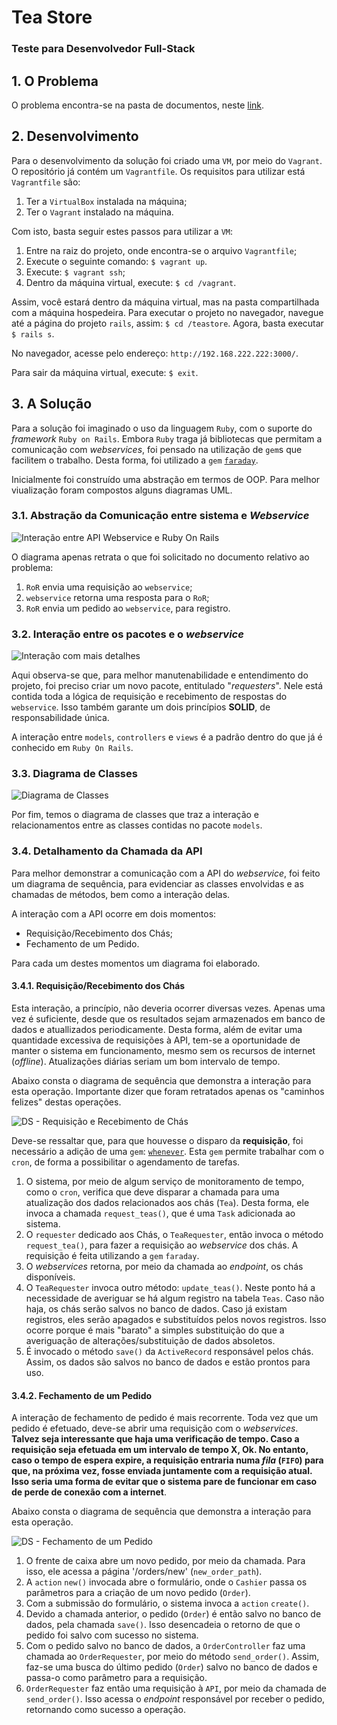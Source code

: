 # Tea Store
### Teste para Desenvolvedor Full-Stack

## 1. O Problema
O problema encontra-se na pasta de documentos, neste [link][problema].

## 2. Desenvolvimento
Para o desenvolvimento da solução foi criado uma `VM`, por meio do `Vagrant`. O repositório já contém um `Vagrantfile`.
Os requisitos para utilizar está `Vagrantfile` são:

1. Ter a `VirtualBox` instalada na máquina;
2. Ter o `Vagrant` instalado na máquina.

Com isto, basta seguir estes passos para utilizar a `VM`:

1. Entre na raiz do projeto, onde encontra-se o arquivo `Vagrantfile`;
2. Execute o seguinte comando: `$ vagrant up`.
3. Execute: `$ vagrant ssh`;
4. Dentro da máquina virtual, execute: `$ cd /vagrant`.

Assim, você estará dentro da máquina virtual, mas na pasta compartilhada com a máquina hospedeira.
Para executar o projeto no navegador, navegue até a página do projeto `rails`, assim:
`$ cd /teastore`. Agora, basta executar `$ rails s`.

No navegador, acesse pelo endereço: `http://192.168.222.222:3000/`.

Para sair da máquina virtual, execute: `$ exit`.

## 3. A Solução
Para a solução foi imaginado o uso da linguagem `Ruby`, com o suporte do _framework_ `Ruby on Rails`. Embora `Ruby` traga já bibliotecas que permitam a comunicação com _webservices_, foi pensado na utilização de `gem`s que facilitem o trabalho. Desta forma, foi utilizado a `gem` [`faraday`][faraday].

Inicialmente foi construído uma abstração em termos de OOP. Para melhor viualização foram compostos alguns diagramas UML.

### 3.1. Abstração da Comunicação entre sistema e _Webservice_

![Interação entre API Webservice e Ruby On Rails](https://github.com/TomazMartins/tea-store/blob/master/uml/interaction-ror-webservice.png)

O diagrama apenas retrata o que foi solicitado no documento relativo ao problema:

1. `RoR` envia uma requisição ao `webservice`;
2. `webservice` retorna uma resposta para o `RoR`;
3. `RoR` envia um pedido ao `webservice`, para registro.

### 3.2. Interação entre os pacotes e o _webservice_

![Interação com mais detalhes](https://github.com/TomazMartins/tea-store/blob/master/uml/interaction-more-details.png)

Aqui observa-se que, para melhor manutenabilidade e entendimento do projeto, foi preciso criar um novo pacote, entitulado "_requesters_". Nele está contida toda a lógica de requisição e recebimento de respostas do `webservice`. Isso também garante um dois princípios **SOLID**, de responsabilidade única.

A interação entre `models`, `controllers` e `views` é a padrão dentro do que já é conhecido em `Ruby On Rails`.

### 3.3. Diagrama de Classes

![Diagrama de Classes](https://github.com/TomazMartins/tea-store/blob/master/uml/class-diagram-models.png)

Por fim, temos o diagrama de classes que traz a interação e relacionamentos entre as classes contidas no pacote `models`.

### 3.4. Detalhamento da Chamada da API
Para melhor demonstrar a comunicação com a API do _webservice_, foi feito um diagrama de sequência, para evidenciar as classes envolvidas e as chamadas de métodos, bem como a interação delas.

A interação com a API ocorre em dois momentos:

- Requisição/Recebimento dos Chás;
- Fechamento de um Pedido.

Para cada um destes momentos um diagrama foi elaborado.

#### 3.4.1. Requisição/Recebimento dos Chás
Esta interação, a princípio, não deveria ocorrer diversas vezes. Apenas uma vez é suficiente, desde que os resultados sejam armazenados em banco de dados e atuallizados periodicamente. Desta forma, além de evitar uma quantidade excessiva de requisições à API, tem-se a oportunidade de manter o sistema em funcionamento, mesmo sem os recursos de internet (_offline_). Atualizações diárias seriam um bom intervalo de tempo.

Abaixo consta o diagrama de sequência que demonstra a interação para esta operação. Importante dizer que foram retratados apenas os "caminhos felizes" destas operações.

![DS - Requisição e Recebimento de Chás](https://github.com/TomazMartins/tea-store/blob/master/uml/request-response-tea.png)

Deve-se ressaltar que, para que houvesse o disparo da **requisição**, foi necessário a adição de uma `gem`: [`whenever`][whenever]. Esta `gem` permite trabalhar com o `cron`, de forma a possibilitar o agendamento de tarefas.

1. O sistema, por meio de algum serviço de monitoramento de tempo, como o `cron`, verifica que deve disparar a chamada para uma atualização dos dados relacionados aos chás (`Tea`). Desta forma, ele invoca a chamada `request_teas()`, que é uma `Task` adicionada ao sistema.
2. O `requester` dedicado aos Chás, o `TeaRequester`, então invoca o método `request_tea()`, para fazer a requisição ao _webservice_ dos chás. A requisição é feita utilizando a `gem` `faraday`.
3. O _webservices_ retorna, por meio da chamada ao _endpoint_, os chás disponíveis.
4. O `TeaRequester` invoca outro método: `update_teas()`. Neste ponto há a necessidade de averiguar se há algum registro na tabela `Teas`. Caso não haja, os chás serão salvos no banco de dados. Caso já existam registros, eles serão apagados e substituídos pelos novos registros. Isso ocorre porque é mais "barato" a simples substituição do que a averiguação de alterações/substituição de dados absoletos.
5. É invocado o método `save()` da `ActiveRecord` responsável pelos chás. Assim, os dados são salvos no banco de dados e estão prontos para uso.

#### 3.4.2. Fechamento de um Pedido
A interação de fechamento de pedido é mais recorrente. Toda vez que um pedido é efetuado, deve-se abrir uma requisição com o _webservices_. **Talvez seja interessante que haja uma verificação de tempo. Caso a requisição seja efetuada em um intervalo de tempo X, Ok. No entanto, caso o tempo de espera expire, a requisição entraria numa _fila_ (`FIFO`) para que, na próxima vez, fosse enviada juntamente com a requisição atual. Isso seria uma forma de evitar que o sistema pare de funcionar em caso de perde de conexão com a internet**.

Abaixo consta o diagrama de sequência que demonstra a interação para esta operação.

![DS - Fechamento de um Pedido](https://github.com/TomazMartins/tea-store/blob/master/uml/close-order.png)

1. O frente de caixa abre um novo pedido, por meio da chamada. Para isso, ele acessa a página '/orders/new' (`new_order_path`).
2. A `action` `new()` invocada abre o formulário, onde o `Cashier` passa os parâmetros para a criação de um novo pedido (`Order`).
3. Com a submissão do formulário, o sistema invoca a `action` `create()`.
4. Devido a chamada anterior, o pedido (`Order`) é então salvo no banco de dados, pela chamada `save()`. Isso desencadeia o retorno de que o pedido foi salvo com sucesso no sistema.
5. Com o pedido salvo no banco de dados, a `OrderController` faz uma chamada ao `OrderRequester`, por meio do método `send_order()`. Assim, faz-se uma busca do último pedido (`Order`) salvo no banco de dados e passa-o como parâmetro para a requisição.
6. `OrderRequester` faz então uma requisição à `API`, por meio da chamada de `send_order()`. Isso acessa o _endpoint_ responsável por receber o pedido, retornando como sucesso a operação.

[problema]: https://github.com/TomazMartins/tea-store/blob/master/docs/problem.md
[faraday]: https://github.com/lostisland/faraday
[whenever]: https://github.com/javan/whenever
